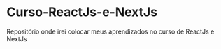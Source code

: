 # Curso-ReactJs-e-NextJs
Repositório onde irei colocar meus aprendizados no curso de ReactJs e NextJs
